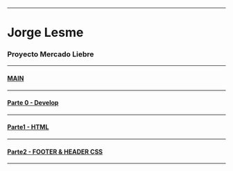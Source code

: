 ***
# Jorge Lesme
### Proyecto Mercado Liebre
***

#### [MAIN](https://github.com/Fenixbvh683/MercadoLiebre/tree/main)
***

#### [Parte  0 - Develop](https://github.com/Fenixbvh683/MercadoLiebre/tree/develop)
***

#### [Parte1 - HTML](https://github.com/Fenixbvh683/MercadoLiebre/tree/maquetado)
***

#### [Parte2 - FOOTER & HEADER CSS](https://github.com/Fenixbvh683/MercadoLiebre/tree/footercss)

***
